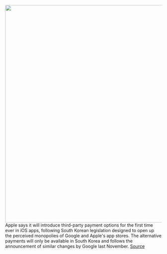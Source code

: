 <img src='https://cdn.vox-cdn.com/thumbor/w9dmgZmvyeFzGNS6_u5hKx2Ebgk=/0x0:2040x1360/1200x800/filters:focal(857x517:1183x843)/cdn.vox-cdn.com/uploads/chorus_image/image/70373582/acastro_180604_1777_apple_wwdc_0004.0.jpg' width='700px' /><br/>
Apple says it will introduce third-party payment options for the first time ever in iOS apps,  following South Korean legislation designed to open up the perceived monopolies of Google and Apple's app stores. The alternative payments will only be available in South Korea and follows the announcement of similar changes by Google last November.
<a href='https://www.theverge.com/2022/1/11/22877952/apple-third-party-payments-app-store-south-korea'> Source <a/>